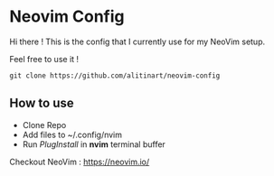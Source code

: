 # Neovim Config

Hi there !
This is the config that I currently use for my NeoVim setup.

Feel free to use it !

```
git clone https://github.com/alitinart/neovim-config
```

## How to use

- Clone Repo
- Add files to ~/.config/nvim
- Run _PlugInstall_ in **nvim** terminal buffer

Checkout NeoVim :
https://neovim.io/

